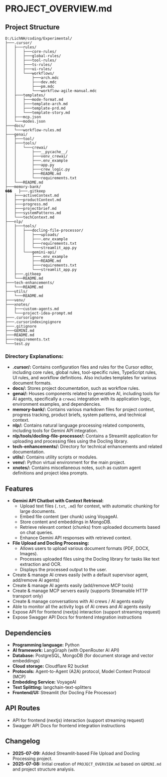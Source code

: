 # PROJECT_OVERVIEW.md

## Project Structure

```
D:/LichNH/coding/Experimental/
├───.cursor/
│   ├───rules/
│   │   ├───core-rules/
│   │   ├───global-rules/
│   │   ├───tool-rules/
│   │   ├───ts-rules/
│   │   ├───ui-rules/
│   │   └───workflows/
│   │       ├───arch.mdc
│   │       ├───dev.mdc
│   │       ├───pm.mdc
│   │       └───workflow-agile-manual.mdc
│   ├───templates/
│   │   ├───mode-format.md
│   │   ├───template-arch.md
│   │   ├───template-prd.md
│   │   └───template-story.md
│   ├───mcp.json
│   └───modes.json
├───docs/
│   └───workflow-rules.md
├───genai/
│   ├───tool/
│   ├───tools/
│   │   └───crewai/
│   │       ├───__pycache__/
│   │       ├───venv_crewai/
│   │       ├───.env_example
│   │       ├───app.py
│   │       ├───crew_logic.py
│   │       ├───README.md
│   │       └───requirements.txt
│   └───README.md
├───memory-bank/
���   ├───.gitkeep
│   ├───activeContext.md
│   ├───productContext.md
│   ├───progress.md
│   ├───projectbrief.md
│   ├───systemPatterns.md
│   └───techContext.md
├───nlp/
│   ├───tools/
│   │   ├───docling-file-processor/
│   │   │   ├───uploads/
│   │   │   ├───.env_example
│   │   │   ├───requirements.txt
│   │   │   └───streamlit_app.py
│   │   └───gemini-api/
│   │       ├───.env_example
│   │       ├───README.md
│   │       ├───requirements.txt
│   │       └───streamlit_app.py
│   ├───.gitkeep
│   └───README.md
├───tech-enhancements/
│   └───README.md
├───utils/
│   └───README.md
├───venv/
├───xnotes/
│   ├───custom-agents.md
│   └───project-idea-prompt.md
├───.cursorignore
├───.cursorindexingignore
├───.gitignore
├───GEMINI.md
├───README.md
├───requirements.txt
└───test.py
```

### Directory Explanations:
- **.cursor/:** Contains configuration files and rules for the Cursor editor, including core rules, global rules, tool-specific rules, TypeScript rules, UI rules, and workflow definitions. Also includes templates for various document formats.
- **docs/:** Stores project documentation, such as workflow rules.
- **genai/:** Houses components related to generative AI, including tools for AI agents, specifically a `crewai` integration with its application logic, environment examples, and dependencies.
- **memory-bank/:** Contains various markdown files for project context, progress tracking, product briefs, system patterns, and technical context.
- **nlp/:** Contains natural language processing related components, including tools for Gemini API integration.
- **nlp/tools/docling-file-processor/:** Contains a Streamlit application for uploading and processing files using the Docling library.
- **tech-enhancements/:** Directory for technical enhancements and related documentation.
- **utils/:** Contains utility scripts or modules.
- **venv/:** Python virtual environment for the main project.
- **xnotes/:** Contains miscellaneous notes, such as custom agent definitions and project idea prompts.

## Features

*   **Gemini API Chatbot with Context Retrieval:**
    *   Upload text files (`.txt`, `.md`) for context, with automatic chunking for large documents.
    *   Embed file content (per chunk) using VoyageAI.
    *   Store content and embeddings in MongoDB.
    *   Retrieve relevant context (chunks) from uploaded documents based on chat queries.
    *   Enhance Gemini API responses with retrieved context.
*   **File Upload and Docling Processing:**
    *   Allows users to upload various document formats (PDF, DOCX, Images).
    *   Processes uploaded files using the Docling library for tasks like text extraction and OCR.
    *   Displays the processed output to the user.
*   Create & manage AI crews easily (with a default supervisor agent, add/remove AI agents)
*   Create & manage AI agents easily (add/remove MCP tools)
*   Create & manage MCP servers easily (supports Streamable HTTP transport only)
*   Create & manage conversations with AI crews / AI agents easily
*   Able to monitor all the activity logs of AI crews and AI agents easily
*   Expose API for frontend (nextjs) interaction (support streaming request)
*   Expose Swagger API Docs for frontend integration instructions

## Dependencies

*   **Programming language:** Python
*   **AI framework:** LangGraph (with OpenRouter AI API)
*   **Database:** PostgreSQL, MongoDB (for document storage and vector embeddings)
*   **Cloud storage:** Cloudflare R2 bucket
*   **Protocols:** Agent-to-Agent (A2A) protocol, Model Context Protocol (MCP)
*   **Embedding Service:** VoyageAI
*   **Text Splitting:** langchain-text-splitters
*   **Frontend/UI:** Streamlit (for Docling File Processor)

## API Routes

*   API for frontend (nextjs) interaction (support streaming request)
*   Swagger API Docs for frontend integration instructions

## Changelog

*   **2025-07-09:** Added Streamlit-based File Upload and Docling Processing project.
*   **2025-07-08:** Initial creation of `PROJECT_OVERVIEW.md` based on `GEMINI.md` and project structure analysis.